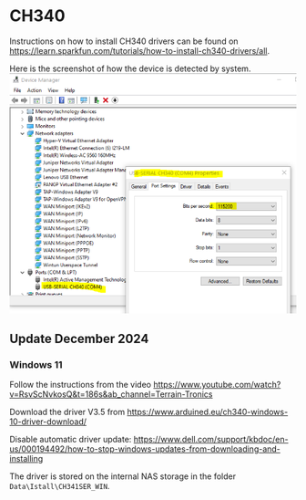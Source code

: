 # CH340

Instructions on how to install CH340 drivers can be found on https://learn.sparkfun.com/tutorials/how-to-install-ch340-drivers/all.

Here is the screenshot of how the device is detected by system.  
![](CH340_Devicemanager.png)


## Update December 2024


### Windows 11

Follow the instructions from the video 
https://www.youtube.com/watch?v=RsvScNvkosQ&t=186s&ab_channel=Terrain-Tronics


Download the driver V3.5 from
https://www.arduined.eu/ch340-windows-10-driver-download/


Disable automatic driver update:
https://www.dell.com/support/kbdoc/en-us/000194492/how-to-stop-windows-updates-from-downloading-and-installing

The driver is stored on the internal NAS storage in the folder `Data\Istall\CH341SER_WIN`.

